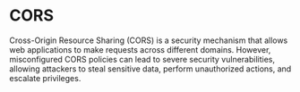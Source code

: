 # CORS
Cross-Origin Resource Sharing (CORS) is a security mechanism that allows web applications to make requests across different domains. However, misconfigured CORS policies can lead to severe security vulnerabilities, allowing attackers to steal sensitive data, perform unauthorized actions, and escalate privileges.
